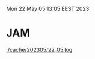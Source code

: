 Mon 22 May 05:13:05 EEST 2023
# JAM
<a href='./cache/202305/22_05.log'>./cache/202305/22_05.log</a>
